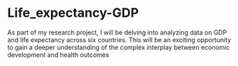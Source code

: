 # Life_expectancy-GDP
As part of my research project, I will be delving into analyzing data on GDP and life expectancy across six countries. This will be an exciting opportunity to gain a deeper understanding of the complex interplay between economic development and health outcomes

